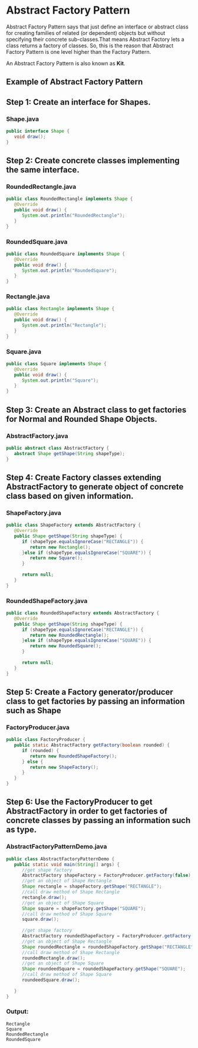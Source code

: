# Abstract Factory Pattern
Abstract Factory Pattern says that just define an interface or abstract class for creating families of related (or dependent) objects but without specifying their concrete sub-classes.That means Abstract Factory lets a class returns a factory of classes. So, this is the reason that Abstract Factory Pattern is one level higher than the Factory Pattern.

An Abstract Factory Pattern is also known as **Kit**.

## Example of Abstract Factory Pattern

## Step 1: Create an interface for Shapes.

### Shape.java

```java
public interface Shape {
   void draw();
}
```


## Step 2: Create concrete classes implementing the same interface.

### RoundedRectangle.java

```java
public class RoundedRectangle implements Shape {
   @Override
   public void draw() {
      System.out.println("RoundedRectangle");
   }
}
```

### RoundedSquare.java

```java
public class RoundedSquare implements Shape {
   @Override
   public void draw() {
      System.out.println("RoundedSquare");
   }
}
```

### Rectangle.java

```java
public class Rectangle implements Shape {
   @Override
   public void draw() {
      System.out.println("Rectangle");
   }
}
```

### Square.java

```java
public class Square implements Shape {
   @Override
   public void draw() {
      System.out.println("Square");
   }
}
```

## Step 3: Create an Abstract class to get factories for Normal and Rounded Shape Objects.

### AbstractFactory.java

```java
public abstract class AbstractFactory {
   abstract Shape getShape(String shapeType);
}
```

## Step 4: Create Factory classes extending AbstractFactory to generate object of concrete class based on given information.

### ShapeFactory.java

```java
public class ShapeFactory extends AbstractFactory {
   @Override
   public Shape getShape(String shapeType) {    
      if (shapeType.equalsIgnoreCase("RECTANGLE")) {
         return new Rectangle();         
      }else if (shapeType.equalsIgnoreCase("SQUARE")) {
         return new Square();
      }	 
      
      return null;
   }
}
```

### RoundedShapeFactory.java

```java
public class RoundedShapeFactory extends AbstractFactory {
   @Override
   public Shape getShape(String shapeType) {    
      if (shapeType.equalsIgnoreCase("RECTANGLE")) {
         return new RoundedRectangle();         
      }else if (shapeType.equalsIgnoreCase("SQUARE")) {
         return new RoundedSquare();
      }	 
      
      return null;
   }
}
```

## Step 5: Create a Factory generator/producer class to get factories by passing an information such as Shape

### FactoryProducer.java

```java
public class FactoryProducer {
   public static AbstractFactory getFactory(boolean rounded) {   
      if (rounded) {
         return new RoundedShapeFactory();         
      } else {
         return new ShapeFactory();
      }
   }
}
```

## Step 6: Use the FactoryProducer to get AbstractFactory in order to get factories of concrete classes by passing an information such as type.

### AbstractFactoryPatternDemo.java

```java
public class AbstractFactoryPatternDemo {
   public static void main(String[] args) {
      //get shape factory
      AbstractFactory shapeFactory = FactoryProducer.getFactory(false);
      //get an object of Shape Rectangle
      Shape rectangle = shapeFactory.getShape("RECTANGLE");
      //call draw method of Shape Rectangle
      rectangle.draw();
      //get an object of Shape Square 
      Shape square = shapeFactory.getShape("SQUARE");
      //call draw method of Shape Square
      square.draw();
      
      //get shape factory
      AbstractFactory roundedShapeFactory = FactoryProducer.getFactory(true);
      //get an object of Shape Rectangle
      Shape roundedRectangle = roundedShapeFactory.getShape("RECTANGLE");
      //call draw method of Shape Rectangle
      roundedRectangle.draw();
      //get an object of Shape Square 
      Shape roundeedSquare = roundedShapeFactory.getShape("SQUARE");
      //call draw method of Shape Square
      roundeedSquare.draw();
      
   }
}
```

### Output:

```
Rectangle
Square
RoundedRectangle
RoundedSquare
```
